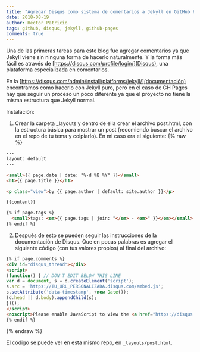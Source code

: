 ```yaml
---
title: "Agregar Disqus como sistema de comentarios a Jekyll en GitHub Pages"
date: 2018-08-19
author: Héctor Patricio
tags: github, disqus, jekyll, github-pages
comments: true
---
```


Una de las primeras tareas para este blog fue agregar comentarios ya que Jekyll viene
sin ninguna forma de hacerlo naturalmente. Y la forma más fácil es através de [https://disqus.com/profile/login/](Disqus), una plataforma especializada en comentarios.

En la [https://disqus.com/admin/install/platforms/jekyll/](documentación) encontramos como hacerlo con Jekyll puro, pero en el caso de GH Pages hay que seguir un proceso un poco diferente ya que el proyecto no tiene la misma estructura que Jekyll normal.

Instalación:

1. Crear la carpeta \_layouts y dentro de ella crear el archivo post.html, con la estructura básica para mostrar un post (recomiendo buscar el archivo en el repo de tu tema y coipiarlo). En mi caso era el siguiente:
{% raw %}
```html
---
layout: default
---

<small>{{ page.date | date: "%-d %B %Y" }}</small>
<h1>{{ page.title }}</h1>

<p class="view">by {{ page.author | default: site.author }}</p>

{{content}}

{% if page.tags %}
  <small>tags: <em>{{ page.tags | join: "</em> - <em>" }}</em></small>
{% endif %}
```
2. Después de esto se pueden seguir las instrucciones de la documentación de Disqus. Que en pocas palabras es agregar el siguiente código (con tus valores propios) al final del archivo:

```html
{% if page.comments %}
<div id="disqus_thread"></div>
<script>
(function() { // DON'T EDIT BELOW THIS LINE
var d = document, s = d.createElement('script');
s.src = 'https://TU_URL_PERSONALIZADA.disqus.com/embed.js';
s.setAttribute('data-timestamp', +new Date());
(d.head || d.body).appendChild(s);
})();
</script>
<noscript>Please enable JavaScript to view the <a href="https://disqus.com/?ref_noscript">comments powered by Disqus.</a></noscript>
{% endif %}

```
{% endraw %}

El código se puede ver en esta mismo repo, en `_layouts/post.html`.
